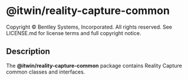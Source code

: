 # @itwin/reality-capture-common

Copyright © Bentley Systems, Incorporated. All rights reserved. See LICENSE.md for license terms and full copyright notice.

## Description

The **@itwin/reality-capture-common** package contains Reality Capture common classes and interfaces.